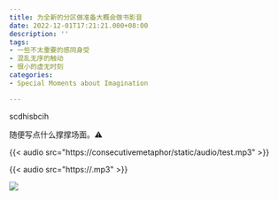 ```yaml
---
title: 为全新的分区做准备大概会做书影音
date: 2022-12-01T17:21:21.000+08:00
description: ''
tags:
- 一些不太重要的感同身受
- 混乱无序的触动
- 很小的虚无时刻
categories:
- Special Moments about Imagination

---
```

scdhisbcih

随便写点什么撑撑场面。⚠



{{< audio src="https://consecutivemetaphor/static/audio/test.mp3" >}}

{{< audio src="https://.mp3" >}}



![](/uploads/maxim-berg-tce45yizja0-unsplash.jpg)
